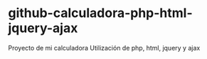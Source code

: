 # github-calculadora-php-html-jquery-ajax
Proyecto de mi calculadora
Utilización de php, html, jquery y ajax
